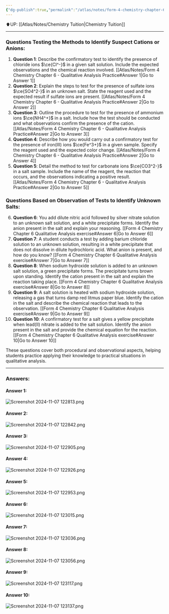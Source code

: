 ```yaml
---
{"dg-publish":true,"permalink":"/atlas/notes/form-4-chemistry-chapter-6-qualitative-analysis-practice/"}
---
```


⬆️UP: [[Atlas/Notes/Chemistry Tuition\|Chemistry Tuition]]

---

### Questions Testing the Methods to Identify Suspect Cations or Anions:
1. **Question 1**: Describe the confirmatory test to identify the presence of chloride ions $\ce{Cl^-}$ in a given salt solution. Include the expected observations and the chemical reaction involved. [[Atlas/Notes/Form 4 Chemistry Chapter 6 - Qualitative Analysis Practice#Answer 1\|Go to Asnwer 1]]
2. **Question 2**: Explain the steps to test for the presence of sulfate ions $\ce{SO4^2-}$ in an unknown salt. State the reagent used and the expected result if sulfate ions are present. [[Atlas/Notes/Form 4 Chemistry Chapter 6 - Qualitative Analysis Practice#Answer 2\|Go to Answer 2]]
3. **Question 3**: Outline the procedure to test for the presence of ammonium ions $\ce{NH4^+}$ in a salt. Include how the test should be conducted and what observations confirm the presence of the cation. [[Atlas/Notes/Form 4 Chemistry Chapter 6 - Qualitative Analysis Practice#Answer 2\|Go to Answer 3]]
5. **Question 4**: Describe how you would carry out a confirmatory test for the presence of iron(III) ions $\ce{Fe^3+}$ in a given sample. Specify the reagent used and the expected color change. [[Atlas/Notes/Form 4 Chemistry Chapter 6 - Qualitative Analysis Practice#Answer 2\|Go to Answer 4]]
6. **Question 5**: Detail the method to test for carbonate ions $\ce{CO3^2-}$ in a salt sample. Include the name of the reagent, the reaction that occurs, and the observations indicating a positive result. [[Atlas/Notes/Form 4 Chemistry Chapter 6 - Qualitative Analysis Practice#Answer 2\|Go to Answer 5]]

### Questions Based on Observation of Tests to Identify Unknown Salts:
6. **Question 6**: You add dilute nitric acid followed by silver nitrate solution to an unknown salt solution, and a white precipitate forms. Identify the anion present in the salt and explain your reasoning. [[Form 4 Chemistry Chapter 6 Qualitative Analysis exercise#Answer 6\|Go to Answer 6]]
7. **Question 7**: A student conducts a test by adding barium chloride solution to an unknown solution, resulting in a white precipitate that does not dissolve in dilute hydrochloric acid. What anion is present, and how do you know? [[Form 4 Chemistry Chapter 6 Qualitative Analysis exercise#Answer 7\|Go to Answer 7]]
8. **Question 8**: When sodium hydroxide solution is added to an unknown salt solution, a green precipitate forms. The precipitate turns brown upon standing. Identify the cation present in the salt and explain the reaction taking place. [[Form 4 Chemistry Chapter 6 Qualitative Analysis exercise#Answer 8\|Go to Answer 8]]
9. **Question 9**: A salt solution is heated with sodium hydroxide solution, releasing a gas that turns damp red litmus paper blue. Identify the cation in the salt and describe the chemical reaction that leads to the observation. [[Form 4 Chemistry Chapter 6 Qualitative Analysis exercise#Answer 9\|Go to Answer 9]]
10. **Question 10**: A confirmatory test for a salt gives a yellow precipitate when lead(II) nitrate is added to the salt solution. Identify the anion present in the salt and provide the chemical equation for the reaction. [[Form 4 Chemistry Chapter 6 Qualitative Analysis exercise#Answer 10\|Go to Answer 10]]

These questions cover both procedural and observational aspects, helping students practice applying their knowledge to practical situations in qualitative analysis.

---

### Answers:

#### Answer 1:
![Screenshot 2024-11-07 122813.png](/img/user/Atlas/Utilities/Images/Screenshot%202024-11-07%20122813.png)

#### Answer 2:
![Screenshot 2024-11-07 122842.png](/img/user/Atlas/Utilities/Images/Screenshot%202024-11-07%20122842.png)
#### Answer 3:
![Screenshot 2024-11-07 122905.png](/img/user/Atlas/Utilities/Images/Screenshot%202024-11-07%20122905.png)
#### Answer 4:
![Screenshot 2024-11-07 122926.png](/img/user/Atlas/Utilities/Images/Screenshot%202024-11-07%20122926.png)
#### Answer 5:
![Screenshot 2024-11-07 122953.png](/img/user/Atlas/Utilities/Images/Screenshot%202024-11-07%20122953.png)
#### Answer 6:
![Screenshot 2024-11-07 123015.png](/img/user/Atlas/Utilities/Images/Screenshot%202024-11-07%20123015.png)
#### Answer 7:
![Screenshot 2024-11-07 123036.png](/img/user/Atlas/Utilities/Images/Screenshot%202024-11-07%20123036.png)
#### Answer 8:
![Screenshot 2024-11-07 123056.png](/img/user/Atlas/Utilities/Images/Screenshot%202024-11-07%20123056.png)
#### Answer 9:
![Screenshot 2024-11-07 123117.png](/img/user/Atlas/Utilities/Images/Screenshot%202024-11-07%20123117.png)
#### Answer 10:
![Screenshot 2024-11-07 123137.png](/img/user/Atlas/Utilities/Images/Screenshot%202024-11-07%20123137.png)